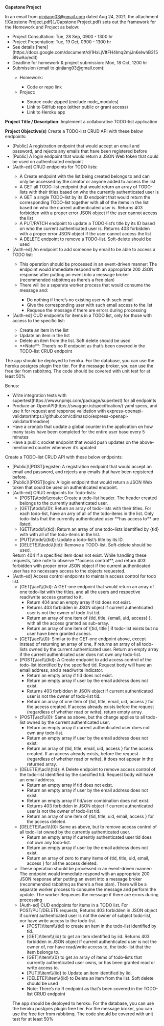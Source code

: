 **Capstone Project**

In an email from qinjiang03@gmail.com dated Aug 24, 2021, the attachment ![Capstone Project.pdf](./Capstone Project.pdf) sets out 
the framework for the Homework and Project as below:

<ul>
<li>Project Consultation: Tue, 28 Sep, 0900 - 1300 hr</li>
<li>Project Presentation: Tue, 19 Oct, 0900 - 1300 hr</li>
<li>See details [here](https://docs.google.com/document/d/1HxLjVltFH4Imq2mjJn6eIwhB3158NwAo/edit)</li>
<li>Deadline for homework & project submission: Mon, 18 Oct, 1200 hr</li>
<li>Submission (email to qinjiang03@gmail.com):</li>
    <ul><li>Homework:</li>
        <ul><li>Code or repo link</li></ul>
		<li>Project:</li>
        <ul><li>Source code zipped (exclude node_modules)</li>
		    <li>Link to GitHub repo (either public or grant access)</li>
		    <li>Link to Heroku app</li>
		</ul>
	</ul>
</ul>


**Project Title / Description**: Implement a collaborative TODO-list application

**Project Objective(s)**
Create a TODO-list CRUD API with these below endpoints:
<ul>
<li>[Public] A registration endpoint that would accept an email and password, and rejects any emails that have been registered before</li>
<li>[Public] A login endpoint that would return a JSON Web token that could be used on authenticated endpoint</li>
<li>[Auth-ed] CRUD endpoints for TODO lists:</li>
    <ul>
	<li>A Create endpoint with the list being created belongs to and can only be accessed by the creator or anyone added to access the list</li>
	<li>A GET all TODO-list endpoint that would return an array of TODO-lists with their titles based on who the currently authenticated user is</li>
	<li>A GET a single TODO-list by its ID endpoint that would return the corresponding TODO-list together with all of the items in the list based on who the current authenticated user is. Returns 403 forbidden with a proper error JSON object if the user cannot access the list</li>
	<li>A PUT/PATCH endpoint to update a TODO-list’s title by its ID based on who the current authenticated user is. Returns 403 forbidden with a proper error JSON object if the user cannot access the list</li>
	<li>A DELETE endpoint to remove a TODO-list. Soft-delete should be used</li>
	</ul>
<li>[Auth-ed] An endpoint to add someone by email to be able to access a TODO list:</li>
    <ul>
	<li>This operation should be processed in an event-driven manner: The endpoint would immediate respond with an appropriate 200 JSON response after putting an event into a message broker (recommended rabbitmq as there’s a free plan)</li>
	<li>There will be a separate worker process that would consume the message and:</li>
        <ul>
	    <li>Do nothing if there’s no existing user with such email</li>
	    <li>Give the corresponding user with such email access to the list</li>
	    <li>Requeue the message if there are errors during processing</li>
	    </ul>
	</ul>
<li>[Auth-ed] CUD endpoints for items in a TODO list, only for those with access to the specific list:</li>
    <ul>
	<li>Create an item in the list</li>
	<li>Update an item in the list</li>
	<li>Delete an item from the list. Soft delete should be used</li>
	<li>**Note**: There’s no R endpoint as that’s been covered in the TODO-list CRUD endpoint</li>
	</ul>
</ul>

The app should be deployed to heroku. For the database, you can use the heroku postgres plugin free tier. For the message broker, you can use the free tier from rabbitmq.
The code should be covered with unit test for at least 50%

Bonus:
<ul>
<li>Write integration tests with supertest(https://www.npmjs.com/package/supertest) for all endpoints</li>
<li>Produce an OpenAPI(https://swagger.io/specification/) yaml specs, and use it for request and response validation with express-openapi-validator(https://github.com/cdimascio/express-openapi-validator#readme)</li>
<li>Have a cronjob that update a global counter in the application on how many tasks have been completed for the entire user base every 5 minutes</li>
<li>Have a public socket endpoint that would push updates on the above-mentioned counter whenever it’s updated</li>
</ul>







Create a TODO-list CRUD API with these below endpoints:
<ul>
<li>[Public]\[POST]register: A registration endpoint that would accept an email and password, and rejects any emails 
    that have been registered before.</li>
<li>[Public]\[POST]login: A login endpoint that would return a JSON Web token that could be used on authenticated endpoint.</li>
<li>[Auth-ed] CRUD endpoints for Todo-lists:
    <ul>
	<li>[POST]\\todo\\create: Create a todo-list header.  The header created belongs to the currently authenticated user.</li>
	<li>[GET]\\todo\\{0}: Return an array of todo-lists with their titles. For each todo-list, have an arry of all of the 
        todo-items in the list.  Only todo-lists that the currently authenticated user **has access to** are listed.</li>
	<li>[GET]\\todo\\{tid}: Return an array of one todo-lists identified by {tid} with with all of the todo-items in the list.</li>
    <li>[PUT]\\todo\\{tid}: Update a todo-list’s title by its ID.</li>
    <li>[DELETE]\\todo\\{tid}: Remove a TODO-list. Soft-delete should be used.
	</ul>
	Return 404 if a specified item does not exist.  While handling these requests, take note to observe **access control**, 
    and return 403 forbidden with proper error JSON object if the current authenticated user has no necessary access to the 
    objects requested.
</li>
<li>[Auth-ed] Access control endpoints to maintain access control for todo list.
    <ul>
	<li>[GET]\\acl\\{tid}: A GET-one endpoint that would return an array of one todo-list with the titles, 
	    and all the users and respective read/write access granted to it.
        <ul>
        <li>Return 404 and an empty array if tid does not exist.</li>
        <li>Returns 403 forbidden in JSON object if current authenticated user is not the owner of todo-list tid.</li>
        <li>Return an array of one item of {tid, title, {email, uid, access} }, with all the access granted
            as sub-array.</li>
        <li>Return an array of one item of \[tid, title ] if todo-list exists but no user have been granted access.</li>
        </ul>
    </li>
	<li>[GET]\\acl\\{0}: Similar to the GET-one endpoint above, except instead of returning an array of one,
        if returns an array of all todo-lists owned by the current authenticated user.  Return an empty array
        if the current authenticated user does not own any todo-list.</li>
	<li>[POST]\\acl\\{tid}: A Create endpoint to add access control of the todo-list identified by the specified tid.
        Request body will have an email address, and a read/write indicator.
        <ul>
        <li>Return an empty array if tid does not exist.</li>
        <li>Return an empty array if user by the email address does not exist.</li>
        <li>Returns 403 forbidden in JSON object if current authenticated user is not the owner of todo-list tid.</li>
        <li>Return an array of one item of {tid, title, email, uid, access } for the access created.  If access
            already exists before the request (regardless of whether read or write), return empty array.</li>
        </ul>
    </li>
	<li>[POST]\\acl\\{0}: Same as above, but the change applies to all todo-list owned by the current authenticated user.
        <ul>
        <li>Return an empty array if current authenticated user does not own any todo-list.</li>
        <li>Return an empty array if user by the email address does not exist.</li>
        <li>Return an array of {tid, title, email, uid, access } for the access created.  If an access already exists,
            before the request (regardless of whether read or write), it does not appear in the returned array.</li>
        </ul>
    </li>
	<li>[DELETE]\\acl\\{tid}: A Delete endpoint to remove access control of the todo-list identified by the specified tid.
        Request body will have an email address.
        <ul>
        <li>Return an empty array if tid does not exist.</li>
        <li>Return an empty array if user by the email address does not exist.</li>
        <li>Return an empty array if tid/user combination does not exist.</li>
        <li>Returns 403 forbidden in JSON object if current authenticated user is not the owner of todo-list tid.</li>
        <li>Return an array of one item of {tid, title, uid, email, access } for the access deleted.</li>
        </ul>
    </li>
	<li>[DELETE]\\acl\\{0}: Same as above, but to remove access control of all todo-list owned by the currently 
        authenticated user.
        <ul>
        <li>Return an empty array if currently authenticated user tid does not own any todo-list.</li>
        <li>Return an empty array if user by the email address does not exist.</li>
        <li>Return an array of zero to many items of {tid, title, uid, email, access } for all the access deleted.</li>
        </ul>
    </li>
	<li>These operation should be processed in an event-driven manner: The endpoint would immediate respond with an 
        appropriate 200 JSON response after putting an event into a message broker (recommended rabbitmq as there’s 
        a free plan).  There will be a separate worker process to consume the message and perform the update.  The 
        worker Requeues the message if there are errors during processing</li>
<li>[Auth-ed] CUD endpoints for items in a TODO list.  For POST/PUT/DELETE requests, Returns 403 forbidden 
        in JSON object if current authenticated user is not the owner of subject todo-list, nor have write access to 
        the todo-list.
    <ul>
	<li>[POST]\\item\\{tid} to create an item in the todo-list identified by tid.</li>
    <li>[GET]\\item\\{iid} to get an item identified by iid.  Returns 403 forbidden in JSON object if current authenticated 
        user is not the owner of, nor have read/write access to, the todo-list that the item belongs to.</li>
    <li>[GET]\\item\\{0} to get an array of items of todo-lists that currently authenticated user owns, or has been
        granted read or write access to.</li>
    <li>[PUT]\\item\\{iid} to Update an item identified by iid.</li>
	<li>[DELETE]\\item\\{iid} to Delete an item from the list. Soft delete should be used</li>
    <li>Note: There’s no R endpoint as that’s been covered in the TODO-list CRUD endpoint</li>
 	</ul>
</li>
</ul>
	
The app should be deployed to heroku. For the database, you can use the heroku postgres plugin free tier. For the message broker, you can use the free tier from rabbitmq.
The code should be covered with unit test for at least 50%



